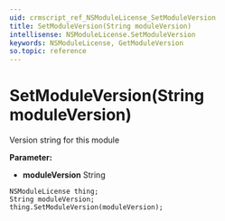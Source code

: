 ```yaml
---
uid: crmscript_ref_NSModuleLicense_SetModuleVersion
title: SetModuleVersion(String moduleVersion)
intellisense: NSModuleLicense.SetModuleVersion
keywords: NSModuleLicense, GetModuleVersion
so.topic: reference
---
```


# SetModuleVersion(String moduleVersion)

Version string for this module

**Parameter:** 
* **moduleVersion** String

```crmscript
NSModuleLicense thing;
String moduleVersion;
thing.SetModuleVersion(moduleVersion);
```

